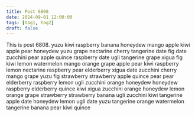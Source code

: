 ```yaml
---
title: Post 6808
date: 2024-09-01 12:00:00
tags: [tag1, tag2]
draft: false
---
```

This is post 6808.
yuzu
kiwi
raspberry
banana
honeydew
mango
apple
kiwi
apple
pear
honeydew
yuzu
grape
nectarine
cherry
tangerine
date
fig
date
zucchini
pear
apple
quince
raspberry
date
ugli
tangerine
grape
xigua
fig
kiwi
lemon
watermelon
mango
orange
grape
apple
pear
kiwi
raspberry
lemon
nectarine
raspberry
pear
elderberry
xigua
date
zucchini
cherry
mango
grape
yuzu
fig
strawberry
strawberry
apple
quince
pear
pear
elderberry
raspberry
lemon
ugli
zucchini
orange
honeydew
honeydew
raspberry
elderberry
quince
kiwi
xigua
zucchini
orange
honeydew
lemon
orange
grape
strawberry
strawberry
banana
ugli
zucchini
kiwi
tangerine
apple
date
honeydew
lemon
ugli
date
yuzu
tangerine
orange
watermelon
tangerine
banana
pear
kiwi
quince
